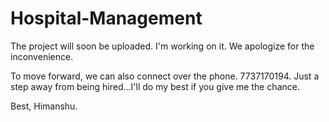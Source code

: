 # Hospital-Management

The project will soon be uploaded. I'm working on it.  We apologize for the inconvenience.

To move forward, we can also connect over the phone.
7737170194.
Just a step away from being hired...I'll do my best if you give me the chance.

Best,
Himanshu.
